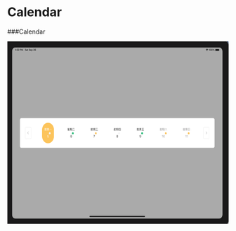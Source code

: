 # Calendar


###Calendar

<div align=center><img width="597" height="417" src="https://github.com/cellgit/Calendar/blob/master/image/calendar.png"/></div>